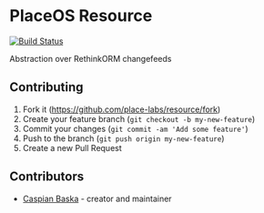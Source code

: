 # PlaceOS Resource

[![Build Status](https://travis-ci.org/place-labs/resource.svg?branch=master)](https://travis-ci.org/place-labs/resource)

Abstraction over RethinkORM changefeeds

## Contributing

1. Fork it (<https://github.com/place-labs/resource/fork>)
2. Create your feature branch (`git checkout -b my-new-feature`)
3. Commit your changes (`git commit -am 'Add some feature'`)
4. Push to the branch (`git push origin my-new-feature`)
5. Create a new Pull Request

## Contributors

- [Caspian Baska](https://github.com/caspiano) - creator and maintainer
